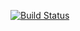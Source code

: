[![Build Status](https://travis-ci.org/mirrores/vlight.svg?branch=master)](https://travis-ci.org/mirrores/vlight)
